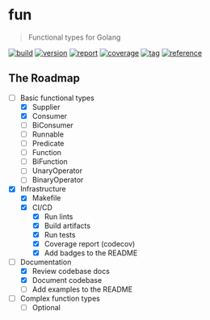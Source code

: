 # fun

> Functional types for Golang

[![build](https://img.shields.io/github/actions/workflow/status/alebabai/fun/ci.yml)](https://github.com/alebabai/fun/actions?query=workflow%3ACI)
[![version](https://img.shields.io/github/go-mod/go-version/alebabai/fun)](https://go.dev/)
[![report](https://goreportcard.com/badge/github.com/alebabai/fun)](https://goreportcard.com/report/github.com/alebabai/fun)
[![coverage](https://img.shields.io/codecov/c/github/alebabai/fun)](https://codecov.io/github/alebabai/fun)
[![tag](https://img.shields.io/github/tag/alebabai/fun.svg)](https://github.com/alebabai/fun/tags)
[![reference](https://pkg.go.dev/badge/github.com/alebabai/fun.svg)](https://pkg.go.dev/github.com/alebabai/fun)

## The Roadmap

- [ ] Basic functional types
  - [x] Supplier
  - [x] Consumer
  - [ ] BiConsumer
  - [ ] Runnable
  - [ ] Predicate
  - [ ] Function
  - [ ] BiFunction
  - [ ] UnaryOperator
  - [ ] BinaryOperator
- [x] Infrastructure  
  - [x] Makefile
  - [x] CI/CD
    - [x] Run lints
    - [x] Build artifacts
    - [x] Run tests
    - [x] Coverage report (codecov)
    - [x] Add badges to the README
- [ ] Documentation
  - [x] Review codebase docs
  - [x] Document codebase
  - [ ] Add examples to the README
- [ ] Complex function types
  - [ ] Optional
